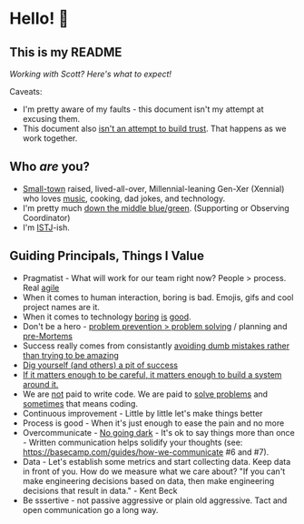 # Hello! 👋

## This is my README
*Working with Scott? Here's what to expect!*

Caveats:
* I'm pretty aware of my faults - this document isn't my attempt at excusing them.
* This document also [isn't an attempt to build trust](https://medium.com/@skamille/i-hate-manager-readmes-20a0dd9a70d0). That happens as we work together.

## Who _are_ you?
* [Small-town](https://cityofpage.org/) raised, lived-all-over, Millennial-leaning Gen-Xer (Xennial) who loves [music](https://x.com/search?lang=en&q=(%23mixtape)%20(from%3AtapH20guru)&src=typed_query), cooking, dad jokes, and technology.
* I'm pretty much [down the middle blue/green](https://www.wearebowline.com/blog/8-personality-types-a-deeper-dive-into-insights-discovery/). (Supporting or Observing Coordinator)
* I'm [ISTJ](https://www.truity.com/personality-type/ISTJ)-ish.

## Guiding Principals, Things I Value
* Pragmatist - What will work for our team right now? People > process. Real [agile](https://agilemanifesto.org/)
* When it comes to human interaction, boring is bad. Emojis, gifs and cool project names are it.
* When it comes to technology [boring](https://mcfunley.com/choose-boring-technology) [is](https://boringrails.com/) [good](http://boringtechnology.club/).
* Don't be a hero - [problem prevention > problem solving](https://twitter.com/shreyas/status/1218724150312751104) / planning and [pre-Mortems](https://hbr.org/2007/09/performing-a-project-premortem)
* Success really comes from consistantly [avoiding dumb mistakes rather than trying to be amazing](https://fs.blog/avoiding-stupidity/)
* [Dig yourself (and others) a pit of success](https://blog.codinghorror.com/falling-into-the-pit-of-success/)
* [If it matters enough to be careful, it matters enough to build a system around it.](https://seths.blog/2018/11/quality-and-effort/)
* We are [not](https://blog.codinghorror.com/can-your-team-pass-the-elevator-test/) paid to write code. We are paid to [solve problems](https://levelup.gitconnected.com/the-problem-you-solve-is-more-important-than-the-code-you-write-d0e5493132c6) and [sometimes](https://blog.codinghorror.com/the-best-code-is-no-code-at-all/) that means coding.
* Continuous improvement - Little by little let's make things better
* Process is good - When it's just enough to ease the pain and no more
* Overcommunicate - [No going dark](https://blog.codinghorror.com/dont-go-dark/) - It's ok to say things more than once - Written communication helps solidify your thoughts (see: https://basecamp.com/guides/how-we-communicate #6 and #7).
* Data - Let's establish some metrics and start collecting data. Keep data in front of you. How do we measure what we care about? "If you can't make engineering decisions based on data, then make engineering decisions that result in data." - Kent Beck
* Be sssertive - not passive aggressive or plain old aggressive. Tact and open communication go a long way.
